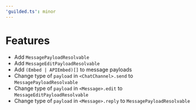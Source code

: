```yaml
---
'guilded.ts': minor
---
```


# Features

-   Add `MessagePayloadResolvable`
-   Add `MessageEditPayloadResolvable`
-   Add `(Embed | APIEmbed)[]` to message payloads
-   Change type of `payload` in `<ChatChannel>.send` to `MessagePayloadResolvable`
-   Change type of `payload` in `<Message>.edit` to `MessageEditPayloadResolvable`
-   Change type of `payload` in `<Message>.reply` to `MessagePayloadResolvable`
